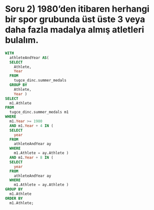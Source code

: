 # Soru 2) 1980’den itibaren herhangi bir spor grubunda üst üste 3 veya daha fazla madalya almış atletleri bulalım.

```sql
WITH
  athleteAndYear AS(
  SELECT
    Athlete,
    Year
  FROM
    tugce_dinc.summer_medals
  GROUP BY
    Athlete,
    Year )
SELECT
  m1.Athlete
FROM
  tugce_dinc.summer_medals m1
WHERE
  m1.Year >= 1980
  AND m1.Year + 4 IN (
  SELECT
    year
  FROM
    athleteAndYear ay
  WHERE
    m1.Athlete = ay.Athlete )
  AND m1.Year + 8 IN (
  SELECT
    year
  FROM
    athleteAndYear ay
  WHERE
    m1.Athlete = ay.Athlete )
GROUP BY
  m1.Athlete
ORDER BY
  m1.Athlete;
```
